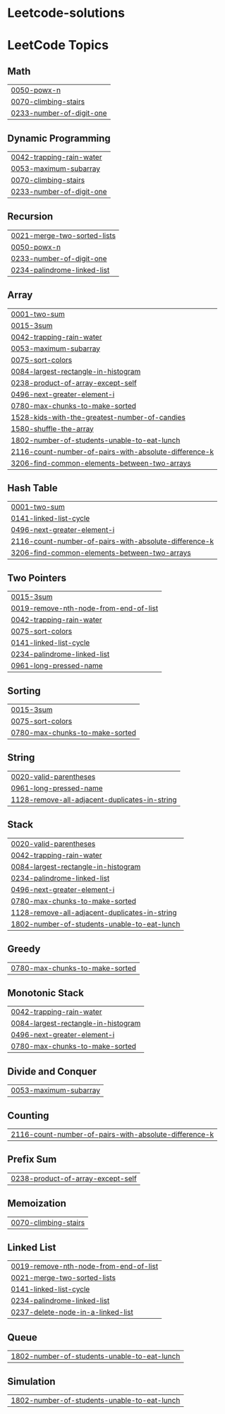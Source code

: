 # Leetcode-solutions
<!---LeetCode Topics Start-->
# LeetCode Topics
## Math
|  |
| ------- |
| [0050-powx-n](https://github.com/rauf-dayma/Leetcode-solutions/tree/master/0050-powx-n) |
| [0070-climbing-stairs](https://github.com/rauf-dayma/Leetcode-solutions/tree/master/0070-climbing-stairs) |
| [0233-number-of-digit-one](https://github.com/rauf-dayma/Leetcode-solutions/tree/master/0233-number-of-digit-one) |
## Dynamic Programming
|  |
| ------- |
| [0042-trapping-rain-water](https://github.com/rauf-dayma/Leetcode-solutions/tree/master/0042-trapping-rain-water) |
| [0053-maximum-subarray](https://github.com/rauf-dayma/Leetcode-solutions/tree/master/0053-maximum-subarray) |
| [0070-climbing-stairs](https://github.com/rauf-dayma/Leetcode-solutions/tree/master/0070-climbing-stairs) |
| [0233-number-of-digit-one](https://github.com/rauf-dayma/Leetcode-solutions/tree/master/0233-number-of-digit-one) |
## Recursion
|  |
| ------- |
| [0021-merge-two-sorted-lists](https://github.com/rauf-dayma/Leetcode-solutions/tree/master/0021-merge-two-sorted-lists) |
| [0050-powx-n](https://github.com/rauf-dayma/Leetcode-solutions/tree/master/0050-powx-n) |
| [0233-number-of-digit-one](https://github.com/rauf-dayma/Leetcode-solutions/tree/master/0233-number-of-digit-one) |
| [0234-palindrome-linked-list](https://github.com/rauf-dayma/Leetcode-solutions/tree/master/0234-palindrome-linked-list) |
## Array
|  |
| ------- |
| [0001-two-sum](https://github.com/rauf-dayma/Leetcode-solutions/tree/master/0001-two-sum) |
| [0015-3sum](https://github.com/rauf-dayma/Leetcode-solutions/tree/master/0015-3sum) |
| [0042-trapping-rain-water](https://github.com/rauf-dayma/Leetcode-solutions/tree/master/0042-trapping-rain-water) |
| [0053-maximum-subarray](https://github.com/rauf-dayma/Leetcode-solutions/tree/master/0053-maximum-subarray) |
| [0075-sort-colors](https://github.com/rauf-dayma/Leetcode-solutions/tree/master/0075-sort-colors) |
| [0084-largest-rectangle-in-histogram](https://github.com/rauf-dayma/Leetcode-solutions/tree/master/0084-largest-rectangle-in-histogram) |
| [0238-product-of-array-except-self](https://github.com/rauf-dayma/Leetcode-solutions/tree/master/0238-product-of-array-except-self) |
| [0496-next-greater-element-i](https://github.com/rauf-dayma/Leetcode-solutions/tree/master/0496-next-greater-element-i) |
| [0780-max-chunks-to-make-sorted](https://github.com/rauf-dayma/Leetcode-solutions/tree/master/0780-max-chunks-to-make-sorted) |
| [1528-kids-with-the-greatest-number-of-candies](https://github.com/rauf-dayma/Leetcode-solutions/tree/master/1528-kids-with-the-greatest-number-of-candies) |
| [1580-shuffle-the-array](https://github.com/rauf-dayma/Leetcode-solutions/tree/master/1580-shuffle-the-array) |
| [1802-number-of-students-unable-to-eat-lunch](https://github.com/rauf-dayma/Leetcode-solutions/tree/master/1802-number-of-students-unable-to-eat-lunch) |
| [2116-count-number-of-pairs-with-absolute-difference-k](https://github.com/rauf-dayma/Leetcode-solutions/tree/master/2116-count-number-of-pairs-with-absolute-difference-k) |
| [3206-find-common-elements-between-two-arrays](https://github.com/rauf-dayma/Leetcode-solutions/tree/master/3206-find-common-elements-between-two-arrays) |
## Hash Table
|  |
| ------- |
| [0001-two-sum](https://github.com/rauf-dayma/Leetcode-solutions/tree/master/0001-two-sum) |
| [0141-linked-list-cycle](https://github.com/rauf-dayma/Leetcode-solutions/tree/master/0141-linked-list-cycle) |
| [0496-next-greater-element-i](https://github.com/rauf-dayma/Leetcode-solutions/tree/master/0496-next-greater-element-i) |
| [2116-count-number-of-pairs-with-absolute-difference-k](https://github.com/rauf-dayma/Leetcode-solutions/tree/master/2116-count-number-of-pairs-with-absolute-difference-k) |
| [3206-find-common-elements-between-two-arrays](https://github.com/rauf-dayma/Leetcode-solutions/tree/master/3206-find-common-elements-between-two-arrays) |
## Two Pointers
|  |
| ------- |
| [0015-3sum](https://github.com/rauf-dayma/Leetcode-solutions/tree/master/0015-3sum) |
| [0019-remove-nth-node-from-end-of-list](https://github.com/rauf-dayma/Leetcode-solutions/tree/master/0019-remove-nth-node-from-end-of-list) |
| [0042-trapping-rain-water](https://github.com/rauf-dayma/Leetcode-solutions/tree/master/0042-trapping-rain-water) |
| [0075-sort-colors](https://github.com/rauf-dayma/Leetcode-solutions/tree/master/0075-sort-colors) |
| [0141-linked-list-cycle](https://github.com/rauf-dayma/Leetcode-solutions/tree/master/0141-linked-list-cycle) |
| [0234-palindrome-linked-list](https://github.com/rauf-dayma/Leetcode-solutions/tree/master/0234-palindrome-linked-list) |
| [0961-long-pressed-name](https://github.com/rauf-dayma/Leetcode-solutions/tree/master/0961-long-pressed-name) |
## Sorting
|  |
| ------- |
| [0015-3sum](https://github.com/rauf-dayma/Leetcode-solutions/tree/master/0015-3sum) |
| [0075-sort-colors](https://github.com/rauf-dayma/Leetcode-solutions/tree/master/0075-sort-colors) |
| [0780-max-chunks-to-make-sorted](https://github.com/rauf-dayma/Leetcode-solutions/tree/master/0780-max-chunks-to-make-sorted) |
## String
|  |
| ------- |
| [0020-valid-parentheses](https://github.com/rauf-dayma/Leetcode-solutions/tree/master/0020-valid-parentheses) |
| [0961-long-pressed-name](https://github.com/rauf-dayma/Leetcode-solutions/tree/master/0961-long-pressed-name) |
| [1128-remove-all-adjacent-duplicates-in-string](https://github.com/rauf-dayma/Leetcode-solutions/tree/master/1128-remove-all-adjacent-duplicates-in-string) |
## Stack
|  |
| ------- |
| [0020-valid-parentheses](https://github.com/rauf-dayma/Leetcode-solutions/tree/master/0020-valid-parentheses) |
| [0042-trapping-rain-water](https://github.com/rauf-dayma/Leetcode-solutions/tree/master/0042-trapping-rain-water) |
| [0084-largest-rectangle-in-histogram](https://github.com/rauf-dayma/Leetcode-solutions/tree/master/0084-largest-rectangle-in-histogram) |
| [0234-palindrome-linked-list](https://github.com/rauf-dayma/Leetcode-solutions/tree/master/0234-palindrome-linked-list) |
| [0496-next-greater-element-i](https://github.com/rauf-dayma/Leetcode-solutions/tree/master/0496-next-greater-element-i) |
| [0780-max-chunks-to-make-sorted](https://github.com/rauf-dayma/Leetcode-solutions/tree/master/0780-max-chunks-to-make-sorted) |
| [1128-remove-all-adjacent-duplicates-in-string](https://github.com/rauf-dayma/Leetcode-solutions/tree/master/1128-remove-all-adjacent-duplicates-in-string) |
| [1802-number-of-students-unable-to-eat-lunch](https://github.com/rauf-dayma/Leetcode-solutions/tree/master/1802-number-of-students-unable-to-eat-lunch) |
## Greedy
|  |
| ------- |
| [0780-max-chunks-to-make-sorted](https://github.com/rauf-dayma/Leetcode-solutions/tree/master/0780-max-chunks-to-make-sorted) |
## Monotonic Stack
|  |
| ------- |
| [0042-trapping-rain-water](https://github.com/rauf-dayma/Leetcode-solutions/tree/master/0042-trapping-rain-water) |
| [0084-largest-rectangle-in-histogram](https://github.com/rauf-dayma/Leetcode-solutions/tree/master/0084-largest-rectangle-in-histogram) |
| [0496-next-greater-element-i](https://github.com/rauf-dayma/Leetcode-solutions/tree/master/0496-next-greater-element-i) |
| [0780-max-chunks-to-make-sorted](https://github.com/rauf-dayma/Leetcode-solutions/tree/master/0780-max-chunks-to-make-sorted) |
## Divide and Conquer
|  |
| ------- |
| [0053-maximum-subarray](https://github.com/rauf-dayma/Leetcode-solutions/tree/master/0053-maximum-subarray) |
## Counting
|  |
| ------- |
| [2116-count-number-of-pairs-with-absolute-difference-k](https://github.com/rauf-dayma/Leetcode-solutions/tree/master/2116-count-number-of-pairs-with-absolute-difference-k) |
## Prefix Sum
|  |
| ------- |
| [0238-product-of-array-except-self](https://github.com/rauf-dayma/Leetcode-solutions/tree/master/0238-product-of-array-except-self) |
## Memoization
|  |
| ------- |
| [0070-climbing-stairs](https://github.com/rauf-dayma/Leetcode-solutions/tree/master/0070-climbing-stairs) |
## Linked List
|  |
| ------- |
| [0019-remove-nth-node-from-end-of-list](https://github.com/rauf-dayma/Leetcode-solutions/tree/master/0019-remove-nth-node-from-end-of-list) |
| [0021-merge-two-sorted-lists](https://github.com/rauf-dayma/Leetcode-solutions/tree/master/0021-merge-two-sorted-lists) |
| [0141-linked-list-cycle](https://github.com/rauf-dayma/Leetcode-solutions/tree/master/0141-linked-list-cycle) |
| [0234-palindrome-linked-list](https://github.com/rauf-dayma/Leetcode-solutions/tree/master/0234-palindrome-linked-list) |
| [0237-delete-node-in-a-linked-list](https://github.com/rauf-dayma/Leetcode-solutions/tree/master/0237-delete-node-in-a-linked-list) |
## Queue
|  |
| ------- |
| [1802-number-of-students-unable-to-eat-lunch](https://github.com/rauf-dayma/Leetcode-solutions/tree/master/1802-number-of-students-unable-to-eat-lunch) |
## Simulation
|  |
| ------- |
| [1802-number-of-students-unable-to-eat-lunch](https://github.com/rauf-dayma/Leetcode-solutions/tree/master/1802-number-of-students-unable-to-eat-lunch) |
<!---LeetCode Topics End-->